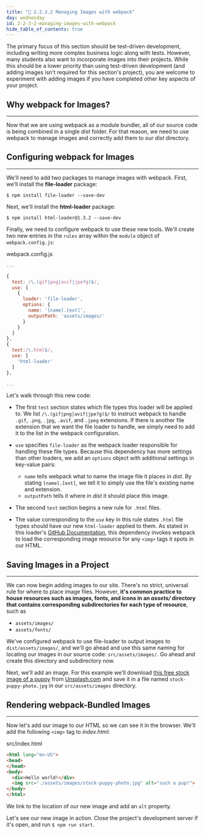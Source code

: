 ```yaml
---
title: "📓 2.2.3.2 Managing Images with webpack"
day: wednesday
id: 2-2-3-2-managing-images-with-webpack
hide_table_of_contents: true
---
```


The primary focus of this section should be test-driven development, including writing more complex business logic along with tests. However, many students also want to incorporate images into their projects. While this should be a lower priority than using test-driven development (and adding images isn't required for this section's project), you are welcome to experiment with adding images if you have completed other key aspects of your project.

## Why webpack for Images?
---

Now that we are using webpack as a module bundler, all of our source code is being combined in a single _dist_ folder. For that reason, we need to use webpack to manage images and correctly add them to our _dist_ directory.

## Configuring webpack for Images
---

We'll need to add two packages to manage images with webpack. First, we'll install the **file-loader** package:

```shell
$ npm install file-loader --save-dev
```

Next, we'll install the **html-loader** package:

```shell
$ npm install html-loader@1.3.2 --save-dev
```

Finally, we need to configure webpack to use these new tools. We'll create two new entries in the `rules` array within the `module` object of `webpack.config.js`:

<div class="filename">webpack.config.js</div>

```javascript
...

{
  test: /\.(gif|png|avif|jpe?g)$/,
  use: [
    {
      loader: 'file-loader',
      options: {
        name: '[name].[ext]',
        outputPath: 'assets/images/'
      }
    }
  ]
},
{
  test:/\.html$/,
  use: [
    'html-loader'
  ]
},

...
```

Let's walk through this new code:

* The first `test` section states which file types this loader will be applied to. We list `/\.(gif|png|avif|jpe?g)$/` to instruct webpack to handle `.gif`, `.png`, `.jpg`, `.avif`, and `.jpeg` extensions. If there is another file extension that we want the file loader to handle, we simply need to add it to the list in the webpack configuration.

* `use` specifies `file-loader` as the webpack loader responsible for handling these file types. Because this dependency has more settings than other loaders, we add an `options` object with additional settings in key-value pairs:
  * `name` tells webpack what to name the image file it places in _dist_. By stating `[name].[ext]`, we tell it to simply use the file's existing name and extension.
  * `outputPath` tells it where in _dist_ it should place this image.

* The second `test` section begins a new rule for  `.html` files.

* The value corresponding to the `use` key in this rule states `.html` file types should have our new `html-loader` applied to them. As stated in this loader's [GitHub Documentation](https://github.com/webpack-contrib/html-loader), this dependency invokes webpack to load the corresponding image resource for any `<img>` tags it spots in our HTML.

## Saving Images in a Project
---

We can now begin adding images to our site. There's no strict, universal rule for where to place image files. However, **it's common practice to house resources such as images, fonts, and icons in an _assets/_ directory that contains corresponding subdirectories for each type of resource**, such as 

* `assets/images/`
* `assets/fonts/` 

We've configured webpack to use file-loader to output images to `dist/assets/images/`, and we'll go ahead and use this same naming for locating our images in our source code: `src/assets/images/`. Go ahead and create this directory and subdirectory now.

Next, we'll add an image. For this example we'll download [this free stock image of a puppy](https://unsplash.com/photos/-Go4DH2pZbc) from [Unsplash.com](https://unsplash.com) and save it in a file named `stock-puppy-photo.jpg` in our `src/assets/images` directory.

## Rendering webpack-Bundled Images
---

Now let's add our image to our HTML so we can see it in the browser. We'll add the following `<img>` tag to _index.html_:

<div class="filename">src/index.html</div>

```html
<html lang="en-US">
<head>
</head>
<body>
  <div>Hello world!</div>
  <img src="./assets/images/stock-puppy-photo.jpg" alt="such a pup!">
</body>
</html>
```

We link to the location of our new image and add an `alt` property.

Let's see our new image in action. Close the project's development server if it's open, and run `$ npm run start`.
